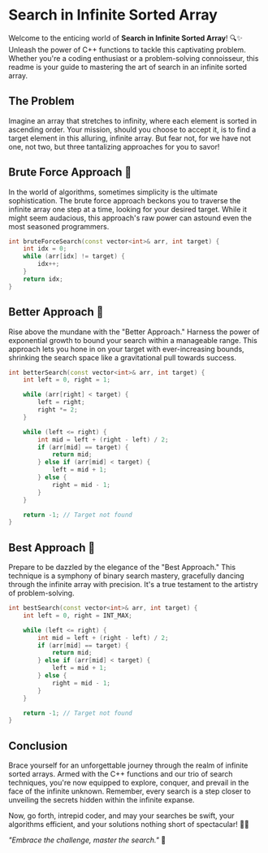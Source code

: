 # Search in Infinite Sorted Array

Welcome to the enticing world of **Search in Infinite Sorted Array**! 🔍✨ Unleash the power of C++ functions to tackle this captivating problem. Whether you're a coding enthusiast or a problem-solving connoisseur, this readme is your guide to mastering the art of search in an infinite sorted array.

## The Problem

Imagine an array that stretches to infinity, where each element is sorted in ascending order. Your mission, should you choose to accept it, is to find a target element in this alluring, infinite array. But fear not, for we have not one, not two, but three tantalizing approaches for you to savor!

## Brute Force Approach 🏹

In the world of algorithms, sometimes simplicity is the ultimate sophistication. The brute force approach beckons you to traverse the infinite array one step at a time, looking for your desired target. While it might seem audacious, this approach's raw power can astound even the most seasoned programmers.

```cpp
int bruteForceSearch(const vector<int>& arr, int target) {
    int idx = 0;
    while (arr[idx] != target) {
        idx++;
    }
    return idx;
}
```

## Better Approach 🚀

Rise above the mundane with the "Better Approach." Harness the power of exponential growth to bound your search within a manageable range. This approach lets you hone in on your target with ever-increasing bounds, shrinking the search space like a gravitational pull towards success.

```cpp
int betterSearch(const vector<int>& arr, int target) {
    int left = 0, right = 1;

    while (arr[right] < target) {
        left = right;
        right *= 2;
    }

    while (left <= right) {
        int mid = left + (right - left) / 2;
        if (arr[mid] == target) {
            return mid;
        } else if (arr[mid] < target) {
            left = mid + 1;
        } else {
            right = mid - 1;
        }
    }

    return -1; // Target not found
}
```

## Best Approach 🌟

Prepare to be dazzled by the elegance of the "Best Approach." This technique is a symphony of binary search mastery, gracefully dancing through the infinite array with precision. It's a true testament to the artistry of problem-solving.

```cpp
int bestSearch(const vector<int>& arr, int target) {
    int left = 0, right = INT_MAX;

    while (left <= right) {
        int mid = left + (right - left) / 2;
        if (arr[mid] == target) {
            return mid;
        } else if (arr[mid] < target) {
            left = mid + 1;
        } else {
            right = mid - 1;
        }
    }

    return -1; // Target not found
}
```

## Conclusion

Brace yourself for an unforgettable journey through the realm of infinite sorted arrays. Armed with the C++ functions and our trio of search techniques, you're now equipped to explore, conquer, and prevail in the face of the infinite unknown. Remember, every search is a step closer to unveiling the secrets hidden within the infinite expanse.

Now, go forth, intrepid coder, and may your searches be swift, your algorithms efficient, and your solutions nothing short of spectacular! 🚀🔥

_"Embrace the challenge, master the search."_ 🌌
